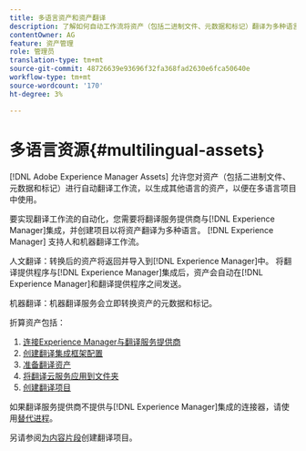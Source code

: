 ```yaml
---
title: 多语言资产和资产翻译
description: 了解如何自动工作流将资产（包括二进制文件、元数据和标记）翻译为多种语言。
contentOwner: AG
feature: 资产管理
role: 管理员
translation-type: tm+mt
source-git-commit: 48726639e93696f32fa368fad2630e6fca50640e
workflow-type: tm+mt
source-wordcount: '170'
ht-degree: 3%

---
```



# 多语言资源{#multilingual-assets}

[!DNL Adobe Experience Manager Assets] 允许您对资产（包括二进制文件、元数据和标记）进行自动翻译工作流，以生成其他语言的资产，以便在多语言项目中使用。

要实现翻译工作流的自动化，您需要将翻译服务提供商与[!DNL Experience Manager]集成，并创建项目以将资产翻译为多种语言。 [!DNL Experience Manager] 支持人和机器翻译工作流。

人文翻译：转换后的资产将返回并导入到[!DNL Experience Manager]中。 将翻译提供程序与[!DNL Experience Manager]集成后，资产会自动在[!DNL Experience Manager]和翻译提供程序之间发送。

机器翻译：机器翻译服务会立即转换资产的元数据和标记。

折算资产包括：

1. [连接Experience Manager与翻译服务提供商](/help/sites-administering/tc-tic.md#connecting-to-a-translation-service-provider)
1. [创建翻译集成框架配置](/help/sites-administering/tc-tic.md)
1. [准备翻译资产](preparing-assets-for-translation.md)
1. [将翻译云服务应用到文件夹](transition-cloud-services.md)
1. [创建翻译项目](translation-projects.md)

如果翻译服务提供商不提供与[!DNL Experience Manager]集成的连接器，请使用[替代进程](/help/sites-administering/tc-manage.md#exporting-a-translation-job)。

另请参阅[为内容片段](creating-translation-projects-for-content-fragments.md)创建翻译项目。
